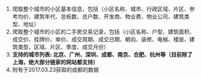 1. 爬取整个城市的小区基本信息，包括（小区名称、城市、行政区域、片区、参考均价、建筑年代、总栋数、总户数、开发商、物业费、物业公司、建筑类型、地址）
2. 爬取整个城市的小区的二手房交易记录，包括（小区名称、户型、建筑面积、成交价、挂牌价、单价、成交周期、成交日期、朝向、装修、电梯、楼层、建筑类型、区域、片区、季度、成交月份）
3. **支持的城市列表: 北京、广州、深圳、成都、南京、合肥、杭州等（目前除了上海，绝大部分链家的网站都支持）**
4. 附有于2017.03.23获取的成都的数据
